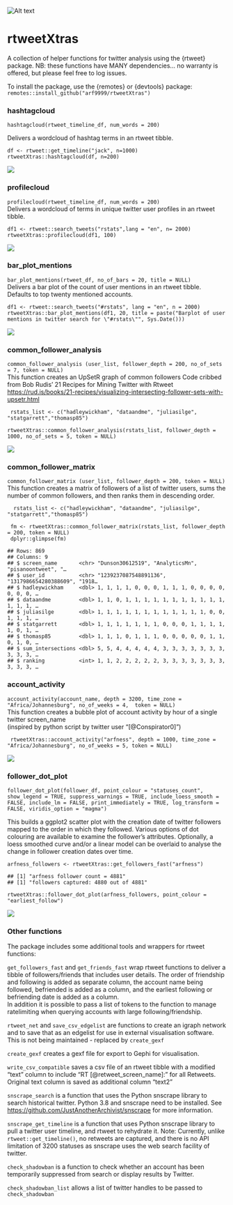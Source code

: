 ![Alt text](rtweetXtrashex.png)

rtweetXtras
===========

A collection of helper functions for twitter analysis using the {rtweet}
package. NB: these functions have MANY dependencies… no warranty is
offered, but please feel free to log issues.

To install the package, use the {remotes} or {devtools} package:
`remotes::install_github("arf9999/rtweetXtras")`

### hashtagcloud

`hashtagcloud(rtweet_timeline_df, num_words = 200)`

Delivers a wordcloud of hashtag terms in an rtweet tibble.

    df <- rtweet::get_timeline("jack", n=1000)
    rtweetXtras::hashtagcloud(df, n=200)

![](readme_files/figure-markdown_strict/hashtagcloud-1.png)

### profilecloud

`profilecloud(rtweet_timeline_df, num_words = 200)`  
Delivers a wordcloud of terms in unique twitter user profiles in an
rtweet tibble.

    df1 <- rtweet::search_tweets("rstats",lang = "en", n= 2000)
    rtweetXtras::profilecloud(df1, 100)

![](readme_files/figure-markdown_strict/profilecloud-1.png)

### bar\_plot\_mentions

`bar_plot_mentions(rtweet_df, no_of_bars = 20, title = NULL)`  
Delivers a bar plot of the count of user mentions in an rtweet tibble.
Defaults to top twenty mentioned accounts.

    df1 <- rtweet::search_tweets("#rstats", lang = "en", n = 2000)
    rtweetXtras::bar_plot_mentions(df1, 20, title = paste("Barplot of user mentions in twitter search for \"#rstats\"", Sys.Date()))

![](readme_files/figure-markdown_strict/bar_plot_mentions-1.png)

### common\_follower\_analysis

`common_follower_analysis (user_list, follower_depth = 200, no_of_sets = 7, token = NULL)`  
This function creates an UpSetR graph of common followers Code cribbed
from Bob Rudis’ 21 Recipes for Mining Twitter with Rtweet
<a href="https://rud.is/books/21-recipes/visualizing-intersecting-follower-sets-with-upsetr.html" class="uri">https://rud.is/books/21-recipes/visualizing-intersecting-follower-sets-with-upsetr.html</a>

     rstats_list <- c("hadleywickham", "dataandme", "juliasilge", "statgarrett","thomasp85")
     
    rtweetXtras::common_follower_analysis(rstats_list, follower_depth = 1000, no_of_sets = 5, token = NULL)

![](readme_files/figure-markdown_strict/common_follower_analysis-1.png)

### common\_follower\_matrix

`common_follower_matrix (user_list, follower_depth = 200, token = NULL)`  
This function creates a matrix of followers of a list of twitter users,
sums the number of common followers, and then ranks them in descending
order.

      rstats_list <- c("hadleywickham", "dataandme", "juliasilge", "statgarrett","thomasp85")

     fm <- rtweetXtras::common_follower_matrix(rstats_list, follower_depth = 200, token = NULL)
     dplyr::glimpse(fm)

    ## Rows: 869
    ## Columns: 9
    ## $ screen_name       <chr> "Dunson30612519", "AnalyticsMn", "pisanoontweet", "…
    ## $ user_id           <chr> "1239237087548891136", "1317986654280388609", "1918…
    ## $ hadleywickham     <dbl> 1, 1, 1, 1, 0, 0, 0, 1, 1, 1, 0, 0, 0, 0, 0, 0, 0, …
    ## $ dataandme         <dbl> 1, 1, 0, 1, 1, 1, 1, 1, 1, 1, 1, 1, 1, 1, 1, 1, 1, …
    ## $ juliasilge        <dbl> 1, 1, 1, 1, 1, 1, 1, 1, 1, 1, 1, 1, 0, 0, 1, 1, 1, …
    ## $ statgarrett       <dbl> 1, 1, 1, 1, 1, 1, 1, 0, 0, 0, 1, 1, 1, 1, 1, 0, 1, …
    ## $ thomasp85         <dbl> 1, 1, 1, 0, 1, 1, 1, 0, 0, 0, 0, 0, 1, 1, 0, 1, 0, …
    ## $ sum_intersections <dbl> 5, 5, 4, 4, 4, 4, 4, 3, 3, 3, 3, 3, 3, 3, 3, 3, 3, …
    ## $ ranking           <int> 1, 1, 2, 2, 2, 2, 2, 3, 3, 3, 3, 3, 3, 3, 3, 3, 3, …

### account\_activity

`account_activity(account_name, depth = 3200, time_zone = "Africa/Johannesburg", no_of_weeks = 4,  token = NULL)`  
This function creates a bubble plot of account activity by hour of a
single twitter screen\_name  
(inspired by python script by twitter user “\[@Conspirator0\]”)

     rtweetXtras::account_activity("arfness", depth = 1000, time_zone = "Africa/Johannesburg", no_of_weeks = 5, token = NULL)

![](readme_files/figure-markdown_strict/account_activity-1.png)

### follower\_dot\_plot

`follower_dot_plot(follower_df, point_colour = "statuses_count", show_legend = TRUE, suppress_warnings = TRUE, include_loess_smooth = FALSE, include_lm = FALSE, print_immediately = TRUE, log_transform = FALSE, viridis_option = "magma")`

This builds a ggplot2 scatter plot with the creation date of twitter
followers mapped to the order in which they followed. Various options of
dot colouring are available to examine the follower’s attributes.
Optionally, a loess smoothed curve and/or a linear model can be overlaid
to analyse the change in follower creation dates over time.

    arfness_followers <- rtweetXtras::get_followers_fast("arfness")

    ## [1] "arfness follower count = 4881"
    ## [1] "followers captured: 4880 out of 4881"

    rtweetXtras::follower_dot_plot(arfness_followers, point_colour = "earliest_follow")

![](readme_files/figure-markdown_strict/follower_dot_plot-1.png)

### Other functions

The package includes some additional tools and wrappers for rtweet
functions:

`get_followers_fast` and `get_friends_fast` wrap rtweet functions to
deliver a tibble of followers/friends that includes user details. The
order of friendship and following is added as separate column, the
account name being followed, befriended is added as a column, and the
earliest following or befriending date is added as a column.  
In addition it is possible to pass a list of tokens to the function to
manage ratelimiting when querying accounts with large
following/friendship.

`rtweet_net` and `save_csv_edgelist` are functions to create an igraph
network and to save that as an edgelist for use in external
visualisation software. This is not being maintained - replaced by
`create_gexf`

`create_gexf` creates a gexf file for export to Gephi for visualisation.

`write_csv_compatible` saves a csv file of an rtweet tibble with a
modified “text” column to include “RT \[@retweet\_screen\_name\]:” for
all Retweets. Original text column is saved as additional column “text2”

`snscrape_search` is a function that uses the Python snscrape library to
search historical twitter. Python 3.8 and snscrape need to be installed.
See
<a href="https://github.com/JustAnotherArchivist/snscrape" class="uri">https://github.com/JustAnotherArchivist/snscrape</a>
for more information.

`snscrape_get_timeline` is a function that uses Python snscrape library
to pull a twitter user timeline, and rtweet to rehydrate it. Note:
Currently, unlike `rtweet::get_timeline()`, no retweets are captured,
and there is no API limitation of 3200 statuses as snscrape uses the web
search facility of twitter.

`check_shadowban` is a function to check whether an account has been
temporarily suppressed from search or display results by Twitter.

`check_shadowban_list` allows a list of twitter handles to be passed to
`check_shadowban`
